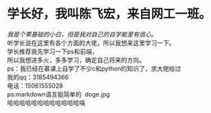 # 学长好，我叫陈飞宏，来自网工一班。
*我是个零基础的小白，但是我对自己的自学能里有信心。*</br>
听学长说在这里有各个方面的大佬，所以我想来这里学习一下。</br>
学长推荐我先学习一下ps和前端，</br>
所以我想进多火，多多学习，确定自己将来的方向。</br>
ps：我已经在慕课上自学了不少c和python的知识了，求大佬给过</br>
我的qq：3185494366</br>
电话：15061555028</br>
ps:markdown语言挺简单的  doge.jpg</br>
哈哈哈哈哈哈哈哈哈哈哈哈嗝</br>
